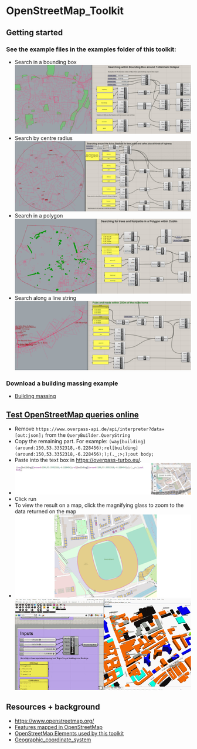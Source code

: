 # OpenStreetMap_Toolkit
## Getting started
### See the example files in the examples folder of this toolkit:
- Search in a bounding box
![bounding box search](examples/Images/boundingbox.jpg)
- Search by centre radius
![centre radius search](examples/Images/radius.jpg)
- Search in a polygon
![polygon search](examples/Images/polygon.jpg)
- Search along a line string
![line string search](examples/Images/linestring.jpg)
### Download a building massing example
- [Building massing](https://burohappold.sharepoint.com/:f:/r/sites/Direction/designtechnology/Script%20Library/00348_OpenStreetMap%20Scripts?csf=1&web=1&e=SLhE1T)
## [Test OpenStreetMap queries online](https://overpass-turbo.eu/)
  - Remove `https://www.overpass-api.de/api/interpreter?data=[out:json];` from the `QueryBuilder.QueryString`
  - Copy the remaining part. For example:
`(way[building](around:150,53.3352318,-6.228456);rel[building](around:150,53.3352318,-6.228456););(._;>;);out body;`
  - Paste into the text box in https://overpass-turbo.eu/.
  - ![overpass search](examples/Images/overpasssearch.jpg)
  - Click run 
  - To view the result on a map, click the magnifying glass to zoom to the data returned on the map
  - ![overpass search](examples/Images/overpassresult.jpg)
![building massing](examples/Images/osm.gif)
## Resources + background
- https://www.openstreetmap.org/
- [Features mapped in OpenStreetMap](https://wiki.openstreetmap.org/wiki/Map_Features)
- [OpenStreetMap Elements used by this toolkit](https://wiki.openstreetmap.org/wiki/Elements)
- [Geographic_coordinate_system](https://en.wikipedia.org/wiki/Geographic_coordinate_system)
